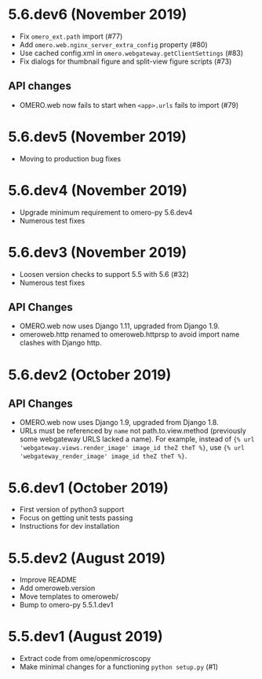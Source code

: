 # 5.6.dev6 (November 2019)

- Fix `omero_ext.path` import (#77)
- Add `omero.web.nginx_server_extra_config` property (#80)
- Use cached config.xml in `omero.webgateway.getClientSettings` (#83)
- Fix dialogs for thumbnail figure and split-view figure scripts (#73)

## API changes

- OMERO.web now fails to start when `<app>.urls` fails to import (#79)

# 5.6.dev5 (November 2019)

- Moving to production bug fixes

# 5.6.dev4 (November 2019)

- Upgrade minimum requirement to omero-py 5.6.dev4
- Numerous test fixes

# 5.6.dev3 (November 2019)

- Loosen version checks to support 5.5 with 5.6 (#32)
- Numerous test fixes

## API Changes

- OMERO.web now uses Django 1.11, upgraded from Django 1.9.
- omeroweb.http renamed to omeroweb.httprsp to avoid import name
  clashes with Django http.

# 5.6.dev2 (October 2019)

## API Changes

- OMERO.web now uses Django 1.9, upgraded from Django 1.8.
- URLs must be referenced by `name` not path.to.view.method (previously
  some webgateway URLS lacked a name). For example, instead of
  `{% url 'webgateway.views.render_image' image_id theZ theT %}`, use
  `{% url 'webgateway_render_image' image_id theZ theT %}`.

# 5.6.dev1 (October 2019)

- First version of python3 support
- Focus on getting unit tests passing
- Instructions for dev installation

# 5.5.dev2 (August 2019)

- Improve README
- Add omeroweb.version
- Move templates to omeroweb/
- Bump to omero-py 5.5.1.dev1

# 5.5.dev1 (August 2019)

- Extract code from ome/openmicroscopy
- Make minimal changes for a functioning `python setup.py` (#1)

